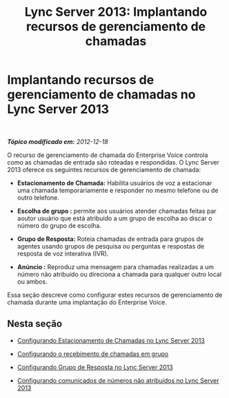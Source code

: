 ﻿---
title: 'Lync Server 2013: Implantando recursos de gerenciamento de chamadas'
TOCTitle: Implantando recursos de gerenciamento de chamadas
ms:assetid: 1667cfe4-76fa-4e10-91bb-b3efbedbf759
ms:mtpsurl: https://technet.microsoft.com/pt-br/library/JJ204706(v=OCS.15)
ms:contentKeyID: 49305994
ms.date: 05/19/2016
mtps_version: v=OCS.15
ms.translationtype: HT
---

# Implantando recursos de gerenciamento de chamadas no Lync Server 2013

 

_**Tópico modificado em:** 2012-12-18_

O recurso de gerenciamento de chamada do Enterprise Voice controla como as chamadas de entrada são roteadas e respondidas. O Lync Server 2013 oferece os seguintes recursos de gerenciamento de chamada:

  - **Estacionamento de Chamada:** Habilita usuários de voz a estacionar uma chamada temporariamente e responder no mesmo telefone ou de outro telefone.

  - **Escolha de grupo :** permite aos usuários atender chamadas feitas par aoutor usuário que está atribuído a um grupo de escolha ao discar o número do grupo de escolha.

  - **Grupo de Resposta:** Roteia chamadas de entrada para grupos de agentes usando grupos de pesquisa ou perguntas e respostas de resposta de voz interativa (IVR).

  - **Anúncio :** Reproduz uma mensagem para chamadas realizadas a um número não atribuído ou direciona a chamada para qualquer outro local ou ambos.

Essa seção descreve como configurar estes recursos de gerenciamento de chamada durante uma implantação do Enterprise Voice.

## Nesta seção

  - [Configurando Estacionamento de Chamadas no Lync Server 2013](lync-server-2013-configuring-call-park.md)

  - [Configurando o recebimento de chamadas em grupo](lync-server-2013-configuring-group-call-pickup.md)

  - [Configurando Grupo de Resposta no Lync Server 2013](lync-server-2013-configuring-response-group.md)

  - [Configurando comunicados de números não atribuídos no Lync Server 2013](lync-server-2013-configuring-announcements-for-unassigned-numbers.md)

